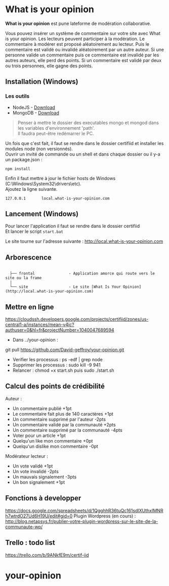 # What is your opinion

__What is your opinion__ est pune lateforme de modération collaborative. 


Vous pouvez insérer un système de commentaire sur votre site avec What is your opinion.
Les lecteurs peuvent participer à la modération. 
Le commentaire à modérer est proposé aléatoirement au lecteur.
Puis le commentaire est validé ou invalidé aléatoirement par un autre auteur.
Si une personne valide un commentaire puis ce commentaire est invalidé par les autres auteurs, elle perd des points.
Si un commentaire est validé par deux ou trois personnes, elle gagne des points.

## Installation (Windows)

### Les outils
-	NodeJS  - [Download](https://nodejs.org/download)
-	MongoDB - [Download](https://www.mongodb.org/downloads)

>	Penser à mettre le dossier des executables mongo et mongod dans les variables d'environnement 'path'.<br />
>   Il faudra peut-être redémarrer le PC.

Un fois que c'est fait, il faut se rendre dans le dossier certifiid et installer les modules node (non versionnés).<br/>
Ouvrir un invité de commande ou un shell et dans chaque dossier ou il y-a un package.json :

    npm install

Enfin il faut mettre à jour le fichier hosts de Windows (C:\Windows\System32\drivers\etc\).<br>
Ajoutez la ligne suivante.

```
127.0.0.1		local.what-is-your-opinion.com
```

## Lancement (Windows)
Pour lancer l'application il faut se rendre dans le dossier certifiid<br>
Et lancer le script `start.bat`<br>

Le site tourne sur l'adresse suivante : http://local.what-is-your-opinion.com

## Arborescence

```

  ├── frontal               - Application amorce qui route vers le site ou la frame
  |
  └── site                  - Le site [What Is Your Opinion](http://local.what-is-your-opinion.com)
```

## Mettre en ligne

https://cloudssh.developers.google.com/projects/certifiid/zones/us-central1-a/instances/mean-v4ic?authuser=0&hl=fr&projectNumber=1040047689594

- Dans ../your-opinion : 

git pull https://github.com/David-geffroy/your-opinion.git

- Verifier les processus : ps -edf | grep node
- Supprimer les processus : sudo kill -9 941
- Relancer : chmod +x start.sh puis sudo ./start.sh

## Calcul des points de crédibilité
Auteur :
-	Un commentaire publié                       +1pt
-	Le commentaire fait plus de 140 caractères	+1pt
-	Un commentaire supprimé par l'auteur        -2pts
-	Un commentaire validé par la communauté     +2pts
-	Un commentaire supprimé par la communauté   -4pts
-	Voter pour un article                       +1pt
-	Quelqu'un like mon commentaire              +0pt
-	Quelqu'un dislike mon commentaire           -0pt

Modérateur lecteur :
-	Un vote validé                              +1pt
-	Un vote invalidé                            -2pts
-	Un mauvais signalement                      -3pts
-	Un bon signalement                          +1pt

## Fonctions à developper

https://docs.google.com/spreadsheets/d/1QgghhR36tuQc161sdIXUthxIMNRh7wtrdO27Ud6H19U/edit#gid=0
Plugin Wordpress (en cours) : http://blog.netapsys.fr/publier-votre-plugin-wordpress-sur-le-site-de-la-communaute-wp/

## Trello : todo list

https://trello.com/b/9ANkfE9m/certif-iid
# your-opinion 
